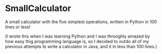 # SmallCalculator
A small calculator with the five simplest operations, written in Python in 100 lines or less!

(I wrote this when I was learning Python and I was throoghly amazed by how easy thig programming language is, so I decided to outdo all of my previous
attempts to write a calculator in Java, and it in less than 100 lines.)
